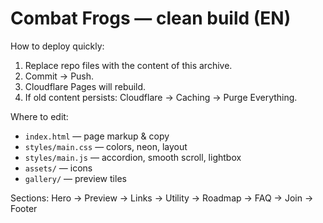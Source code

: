 # Combat Frogs — clean build (EN)

How to deploy quickly:
1) Replace repo files with the content of this archive.
2) Commit → Push.
3) Cloudflare Pages will rebuild.
4) If old content persists: Cloudflare → Caching → Purge Everything.

Where to edit:
- `index.html` — page markup & copy
- `styles/main.css` — colors, neon, layout
- `styles/main.js` — accordion, smooth scroll, lightbox
- `assets/` — icons
- `gallery/` — preview tiles

Sections: Hero → Preview → Links → Utility → Roadmap → FAQ → Join → Footer
